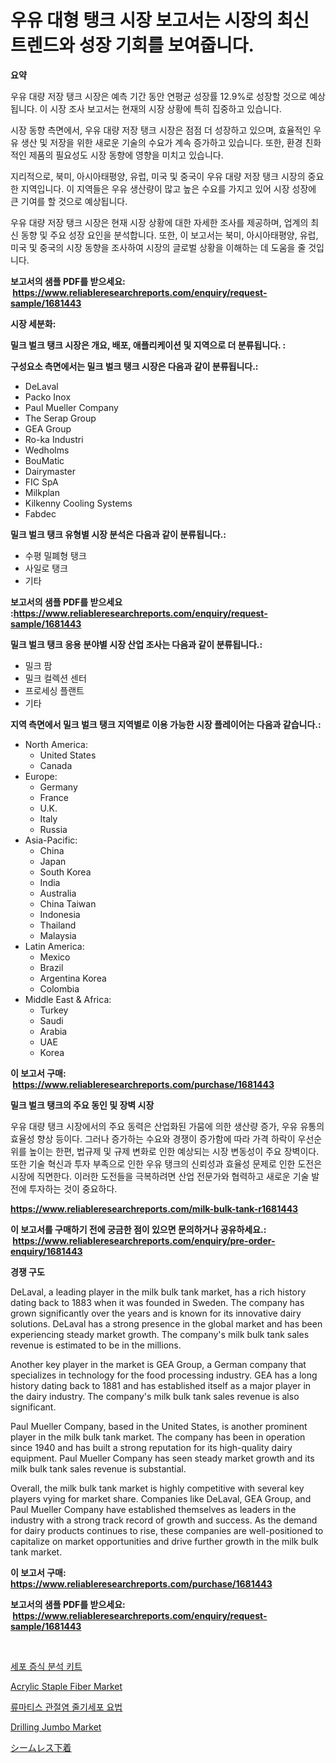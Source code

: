 <p><h1>우유 대형 탱크 시장 보고서는 시장의 최신 트렌드와 성장 기회를 보여줍니다.</h1></p><p><strong>요약</strong></p>
<p><p>우유 대량 저장 탱크 시장은 예측 기간 동안 연평균 성장률 12.9%로 성장할 것으로 예상됩니다. 이 시장 조사 보고서는 현재의 시장 상황에 특히 집중하고 있습니다.</p><p>시장 동향 측면에서, 우유 대량 저장 탱크 시장은 점점 더 성장하고 있으며, 효율적인 우유 생산 및 저장을 위한 새로운 기술의 수요가 계속 증가하고 있습니다. 또한, 환경 친화적인 제품의 필요성도 시장 동향에 영향을 미치고 있습니다.</p><p>지리적으로, 북미, 아시아태평양, 유럽, 미국 및 중국이 우유 대량 저장 탱크 시장의 중요한 지역입니다. 이 지역들은 우유 생산량이 많고 높은 수요를 가지고 있어 시장 성장에 큰 기여를 할 것으로 예상됩니다.</p><p>우유 대량 저장 탱크 시장은 현재 시장 상황에 대한 자세한 조사를 제공하며, 업계의 최신 동향 및 주요 성장 요인을 분석합니다. 또한, 이 보고서는 북미, 아시아태평양, 유럽, 미국 및 중국의 시장 동향을 조사하여 시장의 글로벌 상황을 이해하는 데 도움을 줄 것입니다.</p></p>
<p><strong>보고서의 샘플 PDF를 받으세요: &nbsp;<a href="https://www.reliableresearchreports.com/enquiry/request-sample/1681443">https://www.reliableresearchreports.com/enquiry/request-sample/1681443</a></strong></p>
<p><strong>시장 세분화:</strong></p>
<p><strong> 밀크 벌크 탱크 시장은 개요, 배포, 애플리케이션 및 지역으로 더 분류됩니다. :</strong></p>
<p><strong>구성요소 측면에서는 밀크 벌크 탱크 시장은 다음과 같이 분류됩니다.:</strong></p>
<p><ul><li>DeLaval</li><li>Packo Inox</li><li>Paul Mueller Company</li><li>The Serap Group</li><li>GEA Group</li><li>Ro-ka Industri</li><li>Wedholms</li><li>BouMatic</li><li>Dairymaster</li><li>FIC SpA</li><li>Milkplan</li><li>Kilkenny Cooling Systems</li><li>Fabdec</li></ul></p>
<p><strong> 밀크 벌크 탱크 유형별 시장 분석은 다음과 같이 분류됩니다.:</strong></p>
<p><ul><li>수평 밀폐형 탱크</li><li>사일로 탱크</li><li>기타</li></ul></p>
<p><strong>보고서의 샘플 PDF를 받으세요 :<a href="https://www.reliableresearchreports.com/enquiry/request-sample/1681443">https://www.reliableresearchreports.com/enquiry/request-sample/1681443</a></strong></p>
<p><strong> 밀크 벌크 탱크 응용 분야별 시장 산업 조사는 다음과 같이 분류됩니다.:</strong></p>
<p><ul><li>밀크 팜</li><li>밀크 컬렉션 센터</li><li>프로세싱 플랜트</li><li>기타</li></ul></p>
<p><strong>지역 측면에서 밀크 벌크 탱크 지역별로 이용 가능한 시장 플레이어는 다음과 같습니다.:</strong></p>
<p><ul>
    <li>
        North America:
        <ul>
            <li>United States</li>
            <li>Canada</li>
        </ul>
    </li>
    <li>
        Europe:
        <ul>
            <li>Germany</li>
            <li>France</li>
            <li>U.K.</li>
            <li>Italy</li>
            <li>Russia</li>
        </ul>
    </li>
    <li>
        Asia-Pacific:
        <ul>
            <li>China</li>
            <li>Japan</li>
            <li>South Korea</li>
            <li>India</li>
            <li>Australia</li>
            <li>China Taiwan</li>
            <li>Indonesia</li>
            <li>Thailand</li>
            <li>Malaysia</li>
        </ul>
    </li>
    <li>
        Latin America:
        <ul>
            <li>Mexico</li>
            <li>Brazil</li>
            <li>Argentina Korea</li>
            <li>Colombia</li>
        </ul>
    </li>
    <li>
        Middle East & Africa:
        <ul>
            <li>Turkey</li>
            <li>Saudi</li>
            <li>Arabia</li>
            <li>UAE</li>
            <li>Korea</li>
        </ul>
    </li>
    </ul></p>
<p><strong>이 보고서 구매: &nbsp;<a href="https://www.reliableresearchreports.com/purchase/1681443">https://www.reliableresearchreports.com/purchase/1681443</a></strong></p>
<p><strong>밀크 벌크 탱크의 주요 동인 및 장벽 시장</strong></p>
<p><p>우유 대량 탱크 시장에서의 주요 동력은 산업화된 가뭄에 의한 생산량 증가, 우유 유통의 효율성 향상 등이다. 그러나 증가하는 수요와 경쟁이 증가함에 따라 가격 하락이 우선순위를 높이는 한편, 법규제 및 규제 변화로 인한 예상되는 시장 변동성이 주요 장벽이다. 또한 기술 혁신과 투자 부족으로 인한 우유 탱크의 신뢰성과 효율성 문제로 인한 도전은 시장에 직면한다. 이러한 도전들을 극복하려면 산업 전문가와 협력하고 새로운 기술 발전에 투자하는 것이 중요하다.</p></p>
<p><strong><a href="https://www.reliableresearchreports.com/milk-bulk-tank-r1681443">https://www.reliableresearchreports.com/milk-bulk-tank-r1681443</a></strong></p>
<p><strong>이 보고서를 구매하기 전에 궁금한 점이 있으면 문의하거나 공유하세요.: &nbsp;<a href="https://www.reliableresearchreports.com/enquiry/pre-order-enquiry/1681443">https://www.reliableresearchreports.com/enquiry/pre-order-enquiry/1681443</a></strong></p>
<p><strong>경쟁 구도</strong></p>
<p><p>DeLaval, a leading player in the milk bulk tank market, has a rich history dating back to 1883 when it was founded in Sweden. The company has grown significantly over the years and is known for its innovative dairy solutions. DeLaval has a strong presence in the global market and has been experiencing steady market growth. The company's milk bulk tank sales revenue is estimated to be in the millions.</p><p>Another key player in the market is GEA Group, a German company that specializes in technology for the food processing industry. GEA has a long history dating back to 1881 and has established itself as a major player in the dairy industry. The company's milk bulk tank sales revenue is also significant.</p><p>Paul Mueller Company, based in the United States, is another prominent player in the milk bulk tank market. The company has been in operation since 1940 and has built a strong reputation for its high-quality dairy equipment. Paul Mueller Company has seen steady market growth and its milk bulk tank sales revenue is substantial.</p><p>Overall, the milk bulk tank market is highly competitive with several key players vying for market share. Companies like DeLaval, GEA Group, and Paul Mueller Company have established themselves as leaders in the industry with a strong track record of growth and success. As the demand for dairy products continues to rise, these companies are well-positioned to capitalize on market opportunities and drive further growth in the milk bulk tank market.</p></p>
<p><strong>이 보고서 구매: &nbsp; <a href="https://www.reliableresearchreports.com/purchase/1681443">https://www.reliableresearchreports.com/purchase/1681443</a></strong></p>
<p><strong>보고서의 샘플 PDF를 받으세요: &nbsp;<a href="https://www.reliableresearchreports.com/enquiry/request-sample/1681443">https://www.reliableresearchreports.com/enquiry/request-sample/1681443</a></strong><strong></strong></p>
<p>&nbsp;</p>
<p><p><a href="https://github.com/JackieFauhey9089475/Market-Research-Report-List-1/blob/main/134012320475.md">세포 증식 분석 키트</a></p><p><a href="https://issuu.com/reportprime-2/docs/acrylic-staple-fiber-market-size-2030.pptx">Acrylic Staple Fiber Market</a></p><p><a href="https://github.com/Howaoole34545/Market-Research-Report-List-1/blob/main/232641720474.md">류마티스 관절염 줄기세포 요법</a></p><p><a href="https://github.com/gdfhhhj/Market-Research-Report-List-4/blob/main/drilling-jumbo-market.md">Drilling Jumbo Market</a></p><p><a href="https://github.com/CloydAbbott2023/Market-Research-Report-List-1/blob/main/999789222444.md">シームレス下着</a></p></p>